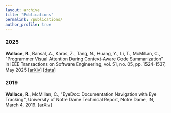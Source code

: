 ```yaml
---
layout: archive
title: "Publications"
permalink: /publications/
author_profile: true
---
```

### 2025

**Wallace, R.**, Bansal, A., Karas, Z., Tang, N., Huang, Y., Li, T., McMillan, C., "Programmer Visual Attention During Context-Aware Code Summarization" in IEEE Transactions on Software Engineering, vol. 51, no. 05, pp. 1524-1537, May 2025 [[arXiv](https://arxiv.org/pdf/2405.18573)] [[data](https://doi.org/10.5281/zenodo.14873017)]

### 2019

**Wallace, R.**, McMillan, C., "EyeDoc: Documentation Navigation with Eye Tracking", University of Notre Dame Technical Report, Notre Dame, IN, March 4, 2019. [[arXiv](https://arxiv.org/pdf/1903.00040)]
